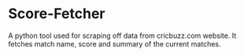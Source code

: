 # Score-Fetcher
A python tool used for scraping off data from cricbuzz.com website. It fetches match name, score and summary of the current matches.
